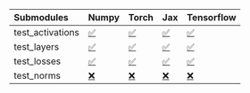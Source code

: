 | Submodules       | Numpy                                                                                                                           | Torch                                                                                                                           | Jax                                                                                                                             | Tensorflow                                                                                                                      |
|:-----------------|:--------------------------------------------------------------------------------------------------------------------------------|:--------------------------------------------------------------------------------------------------------------------------------|:--------------------------------------------------------------------------------------------------------------------------------|:--------------------------------------------------------------------------------------------------------------------------------|
| test_activations | <a href="https://github.com/unifyai/ivy/runs/7877489210?check_suite_focus=true" rel="noopener noreferrer" target="_blank">✅</a> | <a href="https://github.com/unifyai/ivy/runs/7877489699?check_suite_focus=true" rel="noopener noreferrer" target="_blank">✅</a> | <a href="https://github.com/unifyai/ivy/runs/7877490135?check_suite_focus=true" rel="noopener noreferrer" target="_blank">✅</a> | <a href="https://github.com/unifyai/ivy/runs/7877490560?check_suite_focus=true" rel="noopener noreferrer" target="_blank">✅</a> |
| test_layers      | <a href="https://github.com/unifyai/ivy/runs/7877489374?check_suite_focus=true" rel="noopener noreferrer" target="_blank">✅</a> | <a href="https://github.com/unifyai/ivy/runs/7877489795?check_suite_focus=true" rel="noopener noreferrer" target="_blank">✅</a> | <a href="https://github.com/unifyai/ivy/runs/7877490221?check_suite_focus=true" rel="noopener noreferrer" target="_blank">✅</a> | <a href="https://github.com/unifyai/ivy/runs/7877490673?check_suite_focus=true" rel="noopener noreferrer" target="_blank">✅</a> |
| test_losses      | <a href="https://github.com/unifyai/ivy/runs/7877489488?check_suite_focus=true" rel="noopener noreferrer" target="_blank">✅</a> | <a href="https://github.com/unifyai/ivy/runs/7877489879?check_suite_focus=true" rel="noopener noreferrer" target="_blank">✅</a> | <a href="https://github.com/unifyai/ivy/runs/7877490375?check_suite_focus=true" rel="noopener noreferrer" target="_blank">✅</a> | <a href="https://github.com/unifyai/ivy/runs/7877490784?check_suite_focus=true" rel="noopener noreferrer" target="_blank">✅</a> |
| test_norms       | <a href="https://github.com/unifyai/ivy/runs/7877489587?check_suite_focus=true" rel="noopener noreferrer" target="_blank">❌</a> | <a href="https://github.com/unifyai/ivy/runs/7877490031?check_suite_focus=true" rel="noopener noreferrer" target="_blank">❌</a> | <a href="https://github.com/unifyai/ivy/runs/7877490469?check_suite_focus=true" rel="noopener noreferrer" target="_blank">❌</a> | <a href="https://github.com/unifyai/ivy/runs/7877490916?check_suite_focus=true" rel="noopener noreferrer" target="_blank">❌</a> |